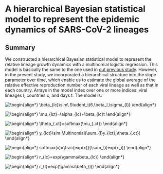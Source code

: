 # A hierarchical Bayesian statistical model to represent the epidemic dynamics of SARS-CoV-2 lineages

## Summary
We constructed a hierarchical Bayesian statistical model to represent the relative lineage growth dynamics with a multinomial logistic regression. This model is basically the same to the one used in [out previous study](https://www.nature.com/articles/s41586-022-04462-1 "Omicron paper"). However, in the present study, we incorporated a hierarchical structure into the slope parameter over time, which enable us to estimate the global average of the relative effective reproduction number of each viral lineage as well as that in each country. Arrays in the model index over one or more indices: viral lineages l; countries c; and days t. The model is:

![\begin{align*}
\beta_{lc}\sim\ Student\_t(6,\beta_l,\sigma_{l})
\end{align*}
](https://render.githubusercontent.com/render/math?math=%5Cdisplaystyle+%5Cbegin%7Balign%2A%7D%0A%5Cbeta_%7Blc%7D%5Csim%5C+Student%5C_t%286%2C%5Cbeta_l%2C%5Csigma_%7Bl%7D%29%0A%5Cend%7Balign%2A%7D%0A)  

![\begin{align*}
\mu_{lct}=\alpha_{lc}+\beta_{lc}t
\end{align*}
](https://render.githubusercontent.com/render/math?math=%5Cdisplaystyle+%5Cbegin%7Balign%2A%7D%0A%5Cmu_%7Blct%7D%3D%5Calpha_%7Blc%7D%2B%5Cbeta_%7Blc%7Dt%0A%5Cend%7Balign%2A%7D%0A)

![\begin{align*}
\theta_{.ct}=softmax(\mu_{.ct})
\end{align*}
](https://render.githubusercontent.com/render/math?math=%5Cdisplaystyle+%5Cbegin%7Balign%2A%7D%0A%5Ctheta_%7B.ct%7D%3Dsoftmax%28%5Cmu_%7B.ct%7D%29%0A%5Cend%7Balign%2A%7D%0A)

![\begin{align*}
y_{lct}\sim Multinomial(\sum_{l}y_{lct},\theta_{.ct})
\end{align*}
](https://render.githubusercontent.com/render/math?math=%5Cdisplaystyle+%5Cbegin%7Balign%2A%7D%0Ay_%7Blct%7D%5Csim+Multinomial%28%5Csum_%7Bl%7Dy_%7Blct%7D%2C%5Ctheta_%7B.ct%7D%29%0A%5Cend%7Balign%2A%7D%0A)

![\begin{align*}
softmax(x)=\frac{exp(x)}{\sum_{i}exp(x_i)}
\end{align*}
](https://render.githubusercontent.com/render/math?math=%5Cdisplaystyle+%5Cbegin%7Balign%2A%7D%0Asoftmax%28x%29%3D%5Cfrac%7Bexp%28x%29%7D%7B%5Csum_%7Bi%7Dexp%28x_i%29%7D%0A%5Cend%7Balign%2A%7D%0A)

![\begin{align*}
r_{lc}=exp(\gamma\beta_{lc})
\end{align*}
](https://render.githubusercontent.com/render/math?math=%5Cdisplaystyle+%5Cbegin%7Balign%2A%7D%0Ar_%7Blc%7D%3Dexp%28%5Cgamma%5Cbeta_%7Blc%7D%29%0A%5Cend%7Balign%2A%7D%0A)

![\begin{align*}
r_{l}=exp(\gamma\beta_{l})
\end{align*}
](https://render.githubusercontent.com/render/math?math=%5Cdisplaystyle+%5Cbegin%7Balign%2A%7D%0Ar_%7Bl%7D%3Dexp%28%5Cgamma%5Cbeta_%7Bl%7D%29%0A%5Cend%7Balign%2A%7D%0A)












